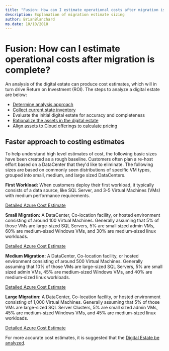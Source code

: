 ```yaml
---
title: "Fusion: How can I estimate operational costs after migration is complete?"
description: Explanation of migration estimate sizing
author: BrianBlanchard
ms.date: 10/10/2018
---
```


# Fusion: How can I estimate operational costs after migration is complete?

An analysis of the digital estate can produce cost estimates, which will in turn drive Return on Investment (ROI).
The steps to analyze a digital estate are below:

* [Determine analysis approach](approach.md)
* [Collect current state inventory](inventory.md)
* Evaluate the initial digital estate for accuracy and completeness
* [Rationalize the assets in the digital estate](rationalize.md)
* [Align assets to Cloud offerings to calculate pricing](calculate.md)

## Faster approach to costing estimates

To help understand high level estimates of cost, the following basic sizes have been created as a rough baseline.
Customers often plan a re-host effort based on a DataCenter that they'd like to eliminate. The following sizes are based on commonly seen distributions of specific VM types, grouped into small, medium, and large sized DataCenters.

**First Workload:** When customers deploy their first workload, it typically consists of a data source, like SQL Server, and 3-5 Virtual Machines (VMs) with medium performance requirements.

[Detailed Azure Cost Estimate](estimate.md)

**Small Migration:** A DataCenter, Co-location facility, or hosted environment consisting of around 100 Virtual Machines. Generally assuming that 5% of those VMs are large-sized SQL Servers, 5% are small sized admin VMs, 60% are medium-sized Windows VMs, and 30% are medium-sized linux workloads.

[Detailed Azure Cost Estimate](estimate.md)

**Medium Migration:** A DataCenter, Co-location facility, or hosted environment consisting of around 500 Virtual Machines. Generally assuming that 10% of those VMs are large-sized SQL Servers, 5% are small sized admin VMs, 45% are medium-sized Windows VMs, and 40% are medium-sized linux workloads.

[Detailed Azure Cost Estimate](estimate.md)

**Large Migration:** A DataCenter, Co-location facility, or hosted environment consisting of 1,000 Virtual Machines. Generally assuming that 5% of those VMs are large-sized SQL Server Clusters, 5% are small sized admin VMs, 45% are medium-sized Windows VMs, and 45% are medium-sized linux workloads.

[Detailed Azure Cost Estimate](estimate.md)

For more accurate cost estimates, it is suggested that the [Digital Estate be analyzed](overview.md).